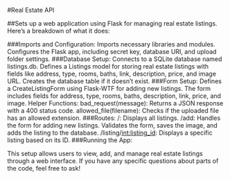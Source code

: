 #Real Estate API

##Sets up a web application using Flask for managing real estate listings. Here’s a breakdown of what it does:

###Imports and Configuration:
Imports necessary libraries and modules.
Configures the Flask app, including secret key, database URI, and upload folder settings.
###Database Setup:
Connects to a SQLite database named listings.db.
Defines a Listings model for storing real estate listings with fields like address, type, rooms, baths, link, description, price, and image URL.
Creates the database table if it doesn’t exist.
###Form Setup:
Defines a CreateListingForm using Flask-WTF for adding new listings. The form includes fields for address, type, rooms, baths, description, link, price, and image.
Helper Functions:
bad_request(message): Returns a JSON response with a 400 status code.
allowed_file(filename): Checks if the uploaded file has an allowed extension.
###Routes:
/: Displays all listings.
/add: Handles the form for adding new listings. Validates the form, saves the image, and adds the listing to the database.
/listing/<int:listing_id>: Displays a specific listing based on its ID.
###Running the App:

This setup allows users to view, add, and manage real estate listings through a web interface. If you have any specific questions about parts of the code, feel free to ask!
